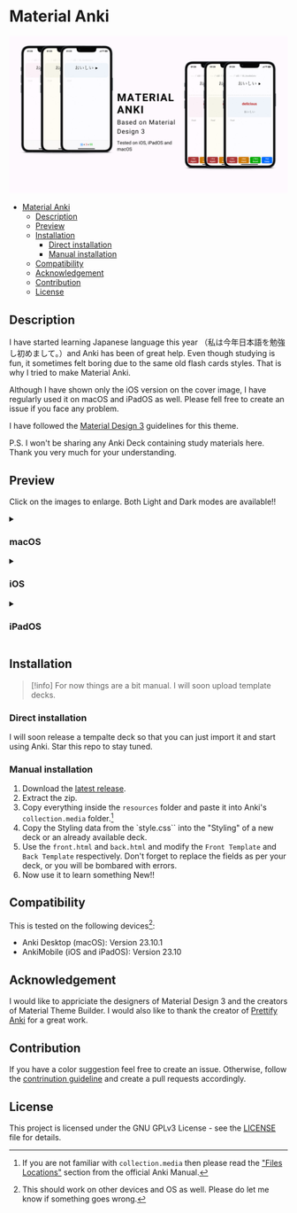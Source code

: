 # Material Anki

![cover](images/cover.png)

- [Material Anki](#material-anki)
  - [Description](#description)
  - [Preview](#preview)
  - [Installation](#installation)
    - [Direct installation](#direct-installation)
    - [Manual installation](#manual-installation)
  - [Compatibility](#compatibility)
  - [Acknowledgement](#acknowledgement)
  - [Contribution](#contribution)
  - [License](#license)

## Description

I have started learning Japanese language this year （私は今年日本語を勉強し初めまして。）and Anki has been of great help. Even though studying is fun, it sometimes felt boring due to the same old flash cards styles. That is why I tried to make Material Anki.

Although I have shown only the iOS version on the cover image, I have regularly used it on macOS and iPadOS as well. Please fell free to create an issue if you face any problem.

I have followed the [Material Design 3](https://m3.material.io) guidelines for this theme.

P.S. I won't be sharing any Anki Deck containing study materials here. Thank you very much for your understanding.

## Preview

Click on the images to enlarge. Both Light and Dark modes are available!!

<details>
  <summary><h3>macOS</h3></summary>
  
|![mac-1-front](images/macOS/mac-1-front.png)|![mac-1-back](images/macOS/mac-1-back.png)|
|:---:|:---:|
|front blue| back blue|
|![mac-2-front](images/macOS/mac-2-front.png)|![mac-2-back](images/macOS/mac-2-back.png)|
|front purple| back purple|
|![mac-3-front](images/macOS/mac-3-front.png)|![mac-3-back](images/macOS/mac-3-back.png)|
|front green| back green|
</details>

<details>
  <summary><h3>iOS</h3></summary>
  
|![blueif](images/iOS/blueif.png)|![blueib](images/iOS/blueib.png)|
|:---:|:---:|
|front blue| back blue|
|![purpleif](images/iOS/purpleif.png)|![purpleib](images/iOS/purpleib.png)|
|front purple| back purple|
|![greenif](images/iOS/greenif.png)|![greenib](images/iOS/greenib.png)|
|front green| back green|

</details>

<details>
  <summary><h3>iPadOS</h3></summary>
  
|![blueif](images/iOS/blueif.png)|![blueib](images/iOS/blueib.png)|
|:---:|:---:|
|front blue| back blue|
|![purpleif](images/iOS/purpleif.png)|![purpleib](images/iOS/purpleib.png)|
|front purple| back purple|
|![greenif](images/iOS/greenif.png)|![greenib](images/iOS/greenib.png)|
|front green| back green|

</details>

## Installation

> [!info] For now things are a bit manual. I will soon upload template decks.

### Direct installation

I will soon release a tempalte deck so that you can just import it and start using Anki. Star this repo to stay tuned.

### Manual installation

1. Download the [latest release](https://github.com/TheFermi0n/material-anki/releases/latest).
2. Extract the zip.
3. Copy everything inside the `resources` folder and paste it into Anki's `collection.media` folder.[^1]
4. Copy the Styling data from the `style.css`` into the "Styling" of a new deck or an already available deck.
5. Use the `front.html` and `back.html` and modify the `Front Template` and `Back Template` respectively. Don't forget to replace the fields as per your deck, or you will be bombared with errors.
6. Now use it to learn something New!!

## Compatibility

This is tested on the following devices[^2]:

- Anki Desktop (macOS): Version 23.10.1
- AnkiMobile (iOS and iPadOS): Version 23.10

## Acknowledgement

I would like to appriciate the designers of  Material Design 3 and the creators of Material Theme Builder. I would also like to thank the creator of [Prettify Anki](https://github.com/pranavdeshai/anki-prettify#plans-for-future) for a great work.

## Contribution

If you have a color suggestion feel free to create an issue. Otherwise, follow the [contrinution guideline](CONTRIBUTION.md) and create a  pull requests accordingly.

## License

This project is licensed under the GNU GPLv3 License - see the [LICENSE](LICENSE) file for details.

[^1]: If you are not familiar with `collection.media`  then please read the ["Files Locations"](https://docs.ankiweb.net/files.html#file-locations) section from the official Anki Manual.
[^2]: This should work on other devices and OS as well. Please do let me know if something goes wrong.
